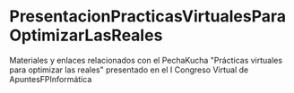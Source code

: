 # PresentacionPracticasVirtualesParaOptimizarLasReales
Materiales y enlaces relacionados con el PechaKucha "Prácticas virtuales para optimizar las reales" presentado en el I Congreso Virtual de ApuntesFPInformática
